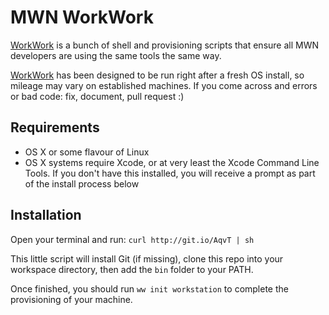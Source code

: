 # MWN WorkWork
[WorkWork](https://soundcloud.com/subpop/clipping-work-work-feat-cocc) is a bunch of shell and provisioning scripts that ensure all MWN developers are using the same tools the same way.

[WorkWork](http://www.myinstants.com/media/sounds/wc3-peon-says-work-work-only-.mp3) has been designed to be run right after a fresh OS install, so mileage may vary on established machines. If you come across and errors or bad code: fix, document, pull request :)

## Requirements
* OS X or some flavour of Linux
* OS X systems require Xcode, or at very least the Xcode Command Line Tools. If you don't have this installed, you will receive a prompt as part of the install process below

## Installation
Open your terminal and run: `curl http://git.io/AqvT | sh`

This little script will install Git (if missing), clone this repo into your workspace directory, then add the `bin` folder to your PATH.

Once finished, you should run `ww init workstation` to complete the provisioning of your machine.